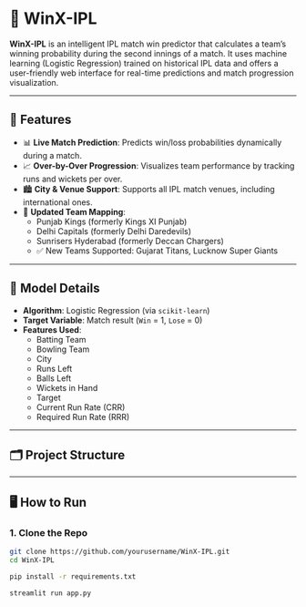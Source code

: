 # 🏏 WinX-IPL

**WinX-IPL** is an intelligent IPL match win predictor that calculates a team’s winning probability during the second innings of a match. It uses machine learning (Logistic Regression) trained on historical IPL data and offers a user-friendly web interface for real-time predictions and match progression visualization.

---

## 🚀 Features

- 📊 **Live Match Prediction**: Predicts win/loss probabilities dynamically during a match.
- 📈 **Over-by-Over Progression**: Visualizes team performance by tracking runs and wickets per over.
- 🏙️ **City & Venue Support**: Supports all IPL match venues, including international ones.
- 🏏 **Updated Team Mapping**:
  - Punjab Kings (formerly Kings XI Punjab)
  - Delhi Capitals (formerly Delhi Daredevils)
  - Sunrisers Hyderabad (formerly Deccan Chargers)
  - ✅ New Teams Supported: Gujarat Titans, Lucknow Super Giants

---

## 🧠 Model Details

- **Algorithm**: Logistic Regression (via `scikit-learn`)
- **Target Variable**: Match result (`Win` = 1, `Lose` = 0)
- **Features Used**:
  - Batting Team
  - Bowling Team
  - City
  - Runs Left
  - Balls Left
  - Wickets in Hand
  - Target
  - Current Run Rate (CRR)
  - Required Run Rate (RRR)

---

## 🗂️ Project Structure


---

## 🖥️ How to Run

### 1. Clone the Repo

```bash
git clone https://github.com/yourusername/WinX-IPL.git
cd WinX-IPL

pip install -r requirements.txt

streamlit run app.py
